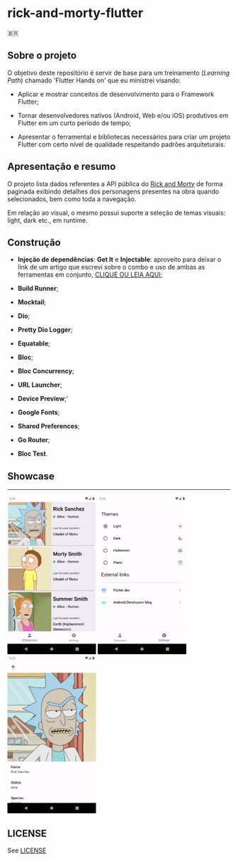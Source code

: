 # rick-and-morty-flutter

<span>&#x1f1e7;&#x1f1f7;</span>

## Sobre o projeto

O objetivo deste repositório é servir de base para um treinamento (_Learning Path_) chamado 'Flutter Hands on' que eu ministrei visando:


- Aplicar e mostrar conceitos de desenvolvimento para o Framework Flutter;

- Tornar desenvolvedores nativos (Android, Web e/ou iOS) produtivos em Flutter em um curto período de tempo;

- Apresentar o ferramental e bibliotecas necessários para criar um projeto Flutter com certo nível de qualidade respeitando padrões arquiteturais.

## Apresentação e resumo

O projeto lista dados referentes a API pública do  [Rick and Morty](https://rickandmortyapi.com/) de forma paginada exibindo detalhes dos personagens presentes na obra quando selecionados, bem como toda a navegação.

Em relação ao visual, o mesmo possui suporte a seleção de temas visuais: light, dark etc., em runtime. 

## Construção

* **Injeção de dependências**: **Get It** e **Injectable**: aproveito para deixar o link de um artigo que escrevi sobre o combo e uso de ambas as ferramentas em conjunto, [CLIQUE OU LEIA AQUI](https://medium.com/xp-inc/aprenda-a-escalar-seu-app-em-flutter-utilizando-uma-estrutura-de-injeção-de-dependências-2dd8ab8b3839);

* **Build Runner**;

* **Mocktail**;

* **Dio**;

* **Pretty Dio Logger**;

* **Equatable**;

* **Bloc**;

* **Bloc Concurrency**;

* **URL Launcher**;

* **Device Preview**;'

* **Google Fonts**;

* **Shared Preferences**;

* **Go Router**;

* **Bloc Test**.

## Showcase

---
<p>
  <img src="showcase/img1.png" width=200>
  <img src="showcase/img2.png" width=200>
<img src="showcase/img3.png" width=200>
</p>

## LICENSE
See [LICENSE](LICENSE)